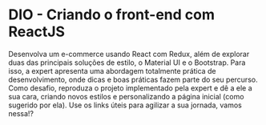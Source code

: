 # DIO - Criando o front-end com ReactJS

Desenvolva um e-commerce usando React com Redux, além de explorar duas  das principais soluções de estilo, o Material UI e o Bootstrap. Para  isso, a expert apresenta uma abordagem totalmente prática de  desenvolvimento, onde dicas e boas práticas fazem parte do seu percurso. Como desafio, reproduza o projeto implementado pela expert e dê a ele a sua cara, criando novos estilos e personalizando a página inicial (como sugerido por ela). Use os links úteis para agilizar a sua jornada,  vamos nessa!?